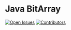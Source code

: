 # Java BitArray

[![Open Issues][open-issues-shield]][open-issues-url]
[![Contributors][contributors-shield]][contributors-url]




























[open-issues-url]: https://github.com/Abductcows/java-bit-array/issues
[open-issues-shield]: https://img.shields.io/github/issues/abductcows/java-bit-array
[contributors-url]: https://github.com/Abductcows/java-bit-array/graphs/contributors
[contributors-shield]: https://img.shields.io/github/contributors/abductcows/java-bit-array
